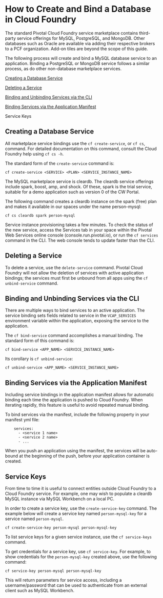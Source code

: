 # How to Create and Bind a Database in Cloud Foundry

The standard Pivotal Cloud Foundry service marketplace contains third-party service offerings for MySQL, PostgreSQL, and MongoDB.  Other databases such as Oracle are available via adding their respective brokers to a PCF organization.  Add-on tiles are beyond the scope of this guide.

The following process will create and bind a MySQL database service to an application.  Binding a PostgreSQL or MongoDB service follows a similar process, as do other non-database marketplace services.

[Creating a Database Service](./database-binding.md#creating-a-database-service)

[Deleting a Service](./database-binding.md#deleting-a-service)

[Binding and Unbinding Services via the CLI](./database-binding.md#binding-and-unbinding-services-via-the-cli)

[Binding Services via the Application Manifest](./database-binding.md#binding-services-via-the-application-manifest)

Service Keys

## Creating a Database Service

All marketplace service bindings use the `cf create-service`, or `cf cs`, command.  For detailed documentation on this command, consult the Cloud Foundry help using `cf cs -h`.

The standard form of the `create-service` command is:

`cf create-service <SERVICE> <PLAN> <SERVICE_INSTANCE_NAME>`

The MySQL marketplace service is cleardb.  The cleardb service offerings include spark, boost, amp, and shock.  Of these, spark is the trial service, suitable for a demo application such as version 0 of the CW Portal.

The following command creates a cleardb instance on the spark (free) plan and makes it available in our spaces under the name person-mysql:

`cf cs cleardb spark person-mysql`

Service instance provisioning takes a few minutes.  To check the status of the new service, access the Services tab in your space within the Pivotal Web Services online console (console.run.pivotal.io), or run the `cf services` command in the CLI.  The web console tends to update faster than the CLI.

## Deleting a Service

To delete a service, use the `delete-service` command.  Pivotal Cloud Foundry will not allow the deletion of services with active application bindings; the services must first be unbound from all apps using the `cf unbind-service` command.

## Binding and Unbinding Services via the CLI

There are multiple ways to bind services to an active application.  The service binding sets fields related to service in the `VCAP_SERVICES` environment variable within the application, exposing the service to the application.

The `cf bind-service` command accomplishes a manual binding.  The standard form of this command is:

`cf bind-service <APP_NAME> <SERVICE_INSTANCE_NAME>`

Its corollary is `cf unbind-service`:

`cf unbind-service <APP_NAME> <SERVICE_INSTANCE_NAME>`

## Binding Services via the Application Manifest

Including service bindings in the application manifest allows for automatic binding each time the application is pushed to Cloud Foundry.  When iterating rapidly, this feature is useful to avoid repeated manual binding.

To bind services via the manifest, include the following property in your manifest yml file:

```
    services: 
      - <service 1 name>
      - <service 2 name>
      - ...
```

When you push an application using the manifest, the services will be auto-bound at the beginning of the push, before your application container is created.

## Service Keys

From time to time it is useful to connect entities outside Cloud Foundry to a Cloud Foundry service.  For example, one may wish to populate a cleardb MySQL instance via MySQL Workbench on a local PC.

In order to create a service key, use the `create-service-key` command.  The example below will create a service key named `person-mysql-key` for a service named `person-mysql`.

`cf create-service-key person-mysql person-mysql-key`

To list service keys for a given service instance, use the `cf service-keys` command.

To get credentials for a service key, use `cf service-key`.  For example, to show credentials for the `person-mysql-key` created above, use the following command:

`cf service-key person-mysql person-mysql-key`

This will return parameters for service access, including a username/password that can be used to authenticate from an external client such as MySQL Workbench.
